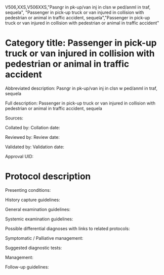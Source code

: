 V506,XXS,V506XXS,"Pasngr in pk-up/van inj in clsn w ped/anml in traf, sequela", "Passenger in pick-up truck or van injured in collision with pedestrian or animal in traffic accident, sequela","Passenger in pick-up truck or van injured in collision with pedestrian or animal in traffic accident"
# Category title: Passenger in pick-up truck or van injured in collision with pedestrian or animal in traffic accident

Abbreviated description: Pasngr in pk-up/van inj in clsn w ped/anml in traf, sequela

Full description: Passenger in pick-up truck or van injured in collision with pedestrian or animal in traffic accident, sequela

Sources:

Collated by:
Collation date:

Reviewed by:
Review date:

Validated by:
Validation date:

Approval UID:

# Protocol description

Presenting conditions:

History capture guidelines:

General examination guidelines:

Systemic examination guidelines:

Possible differential diagnoses with links to related protocols:

Symptomatic / Palliative management:

Suggested diagnostic tests:

Management:

Follow-up guidelines:
